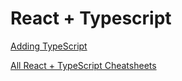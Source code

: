 # React + Typescript

[Adding TypeScript](https://create-react-app.dev/docs/adding-typescript/)

[All React + TypeScript Cheatsheets](https://github.com/typescript-cheatsheets/react#reacttypescript-cheatsheets)
